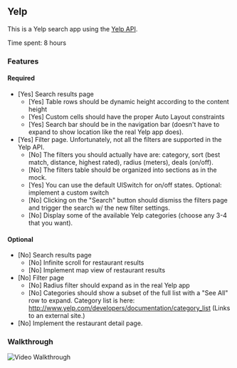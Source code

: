 ## Yelp

This is a Yelp search app using the [Yelp API](http://developer.rottentomatoes.com/docs/read/JSON).

Time spent: 8 hours

### Features

#### Required

- [Yes] Search results page
   - [Yes] Table rows should be dynamic height according to the content height
   - [Yes] Custom cells should have the proper Auto Layout constraints
   - [Yes] Search bar should be in the navigation bar (doesn't have to expand to show location like the real Yelp app does).
- [Yes] Filter page. Unfortunately, not all the filters are supported in the Yelp API.
   - [No] The filters you should actually have are: category, sort (best match, distance, highest rated), radius (meters), deals (on/off).
   - [No] The filters table should be organized into sections as in the mock.
   - [Yes] You can use the default UISwitch for on/off states. Optional: implement a custom switch
   - [No] Clicking on the "Search" button should dismiss the filters page and trigger the search w/ the new filter settings.
   - [No] Display some of the available Yelp categories (choose any 3-4 that you want).

#### Optional

- [No] Search results page
   - [No] Infinite scroll for restaurant results
   - [No] Implement map view of restaurant results
- [No] Filter page
   - [No] Radius filter should expand as in the real Yelp app
   - [No] Categories should show a subset of the full list with a "See All" row to expand. Category list is here: http://www.yelp.com/developers/documentation/category_list (Links to an external site.)
- [No] Implement the restaurant detail page.

### Walkthrough

![Video Walkthrough](https://github.com/usumeet/Yelp/blob/master/YelpDemo.gif)
